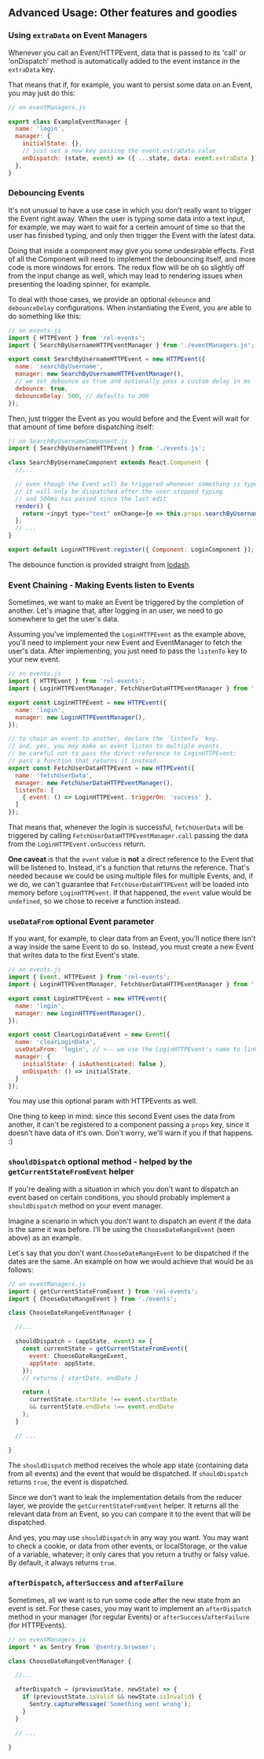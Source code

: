 
## Advanced Usage: Other features and goodies

### Using `extraData` on Event Managers

Whenever you call an Event/HTTPEvent, data that is passed to its 'call' or 'onDispatch' method is automatically added to the event instance in the `extraData` key.

That means that if, for example, you want to persist some data on an Event, you may just do this:

```js
// on eventManagers.js

export class ExampleEventManager {
  name: 'login',
  manager: {
    initialState: {},
    // just set a new key passing the event.extraData value
    onDispatch: (state, event) => ({ ...state, data: event.extraData })
  },
}

```

### Debouncing Events

It's not unusual to have a use case in which you don't really want to trigger the Event right away. When the user is typing some data into a text input, for example, we may want to wait for a certein amount of time so that the user has finished typing, and only then trigger the Event with the latest data.

Doing that inside a component may give you some undesirable effects. First of all the Component will need to implement the debouncing itself, and more code is more windows for errors. The redux flow will be oh so slightly off from the input change as well, which may lead to rendering issues when presenting the loading spinner, for example.

To deal with those cases, we provide an optional `debounce` and `debounceDelay` configurations. When instantiating the Event, you are able to do something like this:

```js
// on events.js
import { HTTPEvent } from 'rel-events';
import { SearchByUsernameHTTPEventManager } from './eventManagers.js';

export const SearchByUsernameHTTPEvent = new HTTPEvent({
  name: 'searchByUsername',
  manager: new SearchByUsernameHTTPEventManager(),
  // we set debounce as true and optionally pass a custom delay in ms
  debounce: true,
  debounceDelay: 500, // defaults to 300
});
```

Then, just trigger the Event as you would before and the Event will wait for that amount of time before dispatching itself:


```js
// on SearchByUsernameComponent.js
import { SearchByUsernameHTTPEvent } from './events.js';

class SearchByUsernameComponent extends React.Component {
  //...

  // even though the Event will be triggered whenever something is typed,
  // it will only be dispatched after the user stopped typing
  // and 500ms has passed since the last edit
  render() {
    return <inpyt type="text" onChange={e => this.props.searchByUsername({ username: e.target.value })} />
  };
  // ...
}

export default LoginHTTPEvent.register({ Component: LoginComponent });
```

The debounce function is provided straight from [lodash](https://lodash.com/docs/4.17.15#debounce).

### Event Chaining - Making Events listen to Events

Sometimes, we want to make an Event be triggered by the completion of another. Let's imagine that, after logging in an user, we need to go somewhere to get the user's data.

Assuming you've implemented the `LoginHTTPEvent` as the example above, you'll need to implement your new Event and EventManager to fetch the user's data. After implementing, you just need to pass the `listenTo` key to your new event.

```js
// on events.js
import { HTTPEvent } from 'rel-events';
import { LoginHTTPEventManager, FetchUserDataHTTPEventManager } from './eventManagers.js';

export const LoginHTTPEvent = new HTTPEvent({
  name: 'login',
  manager: new LoginHTTPEventManager(),
});

// to chain an event to another, declare the `listenTo` key.
// and, yes, you may make an event listen to multiple events.
// be careful not to pass the direct reference to LoginHTTPEvent;
// pass a function that returns it instead.
export const FetchUserDataHTTPEvent = new HTTPEvent({
  name: 'fetchUserData',
  manager: new FetchUserDataHTTPEventManager(),
  listenTo: [
    { event: () => LoginHTTPEvent, triggerOn: 'success' },
  ]
});
```

That means that, whenever the login is successful, `fetchUserData` will be triggered by calling `FetchUserDataHTTPEventManager.call` passing the data from the `LoginHTTPEvent.onSuccess` return.

**One caveat** is that the `event` value is **not** a direct reference to the Event that will be listened to. Instead, it's a function that returns the reference. That's needed because we could be using multiple files for multiple Events, and, if we do, we can't guarantee that `FetchUserDataHTTPEvent` will be loaded into memory before `LoginHTTPEvent`. If that happened, the `event` value would be `undefined`, so we chose to receive a function instead.

### `useDataFrom` optional Event parameter

If you want, for example, to clear data from an Event, you'll notice there isn't a way inside the same Event to do so. Instead, you must create a new Event that writes data to the first Event's state.

```js
// on events.js
import { Event, HTTPEvent } from 'rel-events';
import { LoginHTTPEventManager, FetchUserDataHTTPEventManager } from './eventManagers.js';

export const LoginHTTPEvent = new HTTPEvent({
  name: 'login',
  manager: new LoginHTTPEventManager(),
});

export const ClearLoginDataEvent = new Event({
  name: 'clearLoginData',
  useDataFrom: 'login', // <-- we use the LoginHTTPEvent's name to link it's data to this new Event
  manager: {
    initialState: { isAuthenticated: false },
    onDispatch: () => initialState,
  }
});
```

You may use this optional param with HTTPEvents as well.

One thing to keep in mind: since this second Event uses the data from another, it can't be registered to a component passing a `props` key, since it doesn't have data of it's own. Don't worry, we'll warn if you if that happens. :)

### `shouldDispatch` optional method - helped by the `getCurrentStateFromEvent` helper

If you're dealing with a situation in which you don't want to dispatch an event based on certain conditions, you should probably implement a `shouldDispatch` method on your event manager.

Imagine a scenario in which you don't want to dispatch an event if the data is the same it was before. I'll be using the `ChooseDateRangeEvent` (seen above) as an example.

Let's say that you don't want `ChooseDateRangeEvent` to be dispatched if the dates are the same. An example on how we would achieve that would be as follows:

```js
// on eventManagers.js
import { getCurrentStateFromEvent } from 'rel-events';
import { ChooseDateRangeEvent } from './events';

class ChooseDateRangeEventManager {

  //...

  shouldDispatch = (appState, event) => {
    const currentState = getCurrentStateFromEvent({
      event: ChooseDateRangeEvent,
      appState: appState,
    });
    // returns { startDate, endDate }

    return (
      currentState.startDate !== event.startDate
      && currentState.endDate !== event.endDate
    );
  }

  // ...

}
```

The `shouldDispatch` method receives the whole app state (containing data from all events) and the event that would be dispatched. If `shouldDispatch` returns `true`, the event is dispatched.

Since we don't want to leak the implementation details from the reducer layer, we provide the `getCurrentStateFromEvent` helper. It returns all the relevant data from an Event, so you can compare it to the event that will be dispatched.

And yes, you may use `shouldDispatch` in any way you want. You may want to check a cookie, or data from other events, or localStorage, or the value of a variable, whatever; it only cares that you return a truthy or falsy value. By default, it always returns `true`.

### `afterDispatch`, `afterSuccess` and `afterFailure`

Sometimes, all we want is to run some code after the new state from an event is set. For these cases, you may want to implement an `afterDispatch` method in your manager (for regular Events) or `afterSuccess`/`afterFailure` (for HTTPEvents).

```js
// on eventManagers.js
import * as Sentry from '@sentry.browser';

class ChooseDateRangeEventManager {

  //...

  afterDispatch = (previousState, newState) => {
    if (previoustState.isValid && newState.isInvalid) {
      Sentry.captureMessage('Something went wrong');
    }
  }

  // ...

}
```
